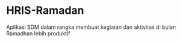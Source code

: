 # HRIS-Ramadan
Aplikasi SDM dalam rangka membuat kegiatan dan aktivitas di bulan Ramadhan lebih produktif
